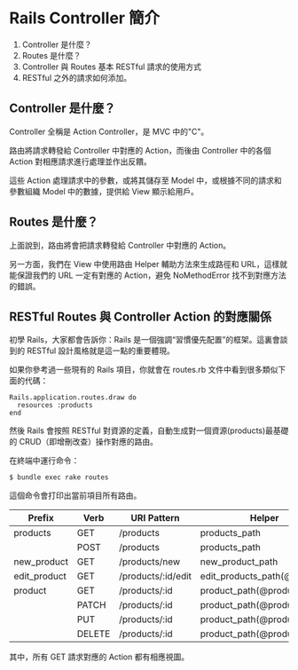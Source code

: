 # Rails Controller 簡介

1. Controller 是什麼？
2. Routes 是什麼？
3. Controller 與 Routes 基本 RESTful 請求的使用方式
4. RESTful 之外的請求如何添加。

## Controller 是什麼？

Controller 全稱是 Action Controller，是 MVC 中的"C"。

路由將請求轉發給 Controller 中對應的 Action，而後由 Controller 中的各個 Action 對相應請求進行處理並作出反饋。

這些 Action 處理請求中的參數，或將其儲存至 Model 中，或根據不同的請求和參數組織 Model 中的數據，提供給 View 顯示給用戶。

## Routes 是什麼？

上面說到，路由將會把請求轉發給 Controller 中對應的 Action。

另一方面，我們在 View 中使用路由 Helper 輔助方法來生成路徑和 URL，這樣就能保證我們的 URL 一定有對應的 Action，避免 NoMethodError 找不到對應方法的錯誤。

## RESTful Routes 與 Controller Action 的對應關係

初學 Rails，大家都會告訴你：Rails 是一個強調“習慣優先配置”的框架。這裏會談到的 RESTful 設計風格就是這一點的重要體現。

如果你參考過一些現有的 Rails 項目，你就會在 routes.rb 文件中看到很多類似下面的代碼：

```rails
Rails.application.routes.draw do
  resources :products
end
```

然後 Rails 會按照 RESTful 對資源的定義，自動生成對一個資源(products)最基礎的 CRUD（即增刪改查）操作對應的路由。

在終端中運行命令：

```bash
$ bundle exec rake routes
```

這個命令會打印出當前項目所有路由。


|      Prefix|Verb  |URI Pattern       |Helper                      |Controller#Action|
|------------|------|------------------|----------------------------|-----------------|
|    products|GET   |/products         |products_path               |products#index   |
|            |POST  |/products         |products_path               |products#create  |
| new_product|GET   |/products/new     |new_product_path            |products#new     |
|edit_product|GET   |/products/:id/edit|edit_products_path(@product)|products#edit    |
|     product|GET   |/products/:id     |product_path(@product)      |products#show    |
|            |PATCH |/products/:id     |product_path(@product)      |products#update  |
|            |PUT   |/products/:id     |product_path(@product)      |products#update  |
|            |DELETE|/products/:id     |product_path(@product)      |products#destroy |

其中，所有 GET 請求對應的 Action 都有相應視圖。


